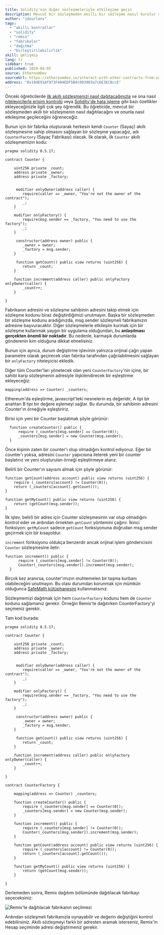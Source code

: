 ```yaml
---
title: Solidity'nin diğer sözleşmeleriyle etkileşime geçin
description: Mevcut bir sözleşmeden akıllı bir sözleşme nasıl kurulur ve onunla nasıl etkileşim kurulur
author: "jdourlens"
tags:
  - "akıllı kontratlar"
  - "solidity"
  - "remix"
  - "fabrikalar"
  - "dağıtma"
  - "birleştirilebilirlik"
skill: gelişmiş
lang: tr
sidebar: true
published: 2020-04-05
source: EthereumDev
sourceUrl: https://ethereumdev.io/interact-with-other-contracts-from-solidity/
address: "0x19dE91Af973F404EDF5B4c093983a7c6E3EC8ccE"
---
```


Önceki öğreticilerde [ilk akıllı sözleşmenizi nasıl dağıtacağınızla](/developers/tutorials/deploying-your-first-smart-contract/) ve ona nasıl [niteleyicilerle erişim kontrolü](https://ethereumdev.io/organize-your-code-and-control-access-to-your-smart-contract-with-modifiers/) veya [Solidity'de hata işleme](https://ethereumdev.io/handle-errors-in-solidity-with-require-and-revert/) gibi bazı özellikler ekleyeceğinizle ilgili çok şey öğrendik. Bu öğreticide, mevcut bir sözleşmeden akıllı bir sözleşmenin nasıl dağıtılacağını ve onunla nasıl etkileşime geçileceğini öğreneceğiz.

Bunun için bir fabrika oluşturarak herkesin kendi `Counter` (Sayaç) akıllı sözleşmesine sahip olmasını sağlayan bir sözleşme yapacağız, adı `CounterFactory` (Sayaç Fabrikası) olacak. İlk olarak, ilk `Counter` akıllı sözleşmemizin kodu:

```solidity
pragma solidity 0.5.17;

contract Counter {

    uint256 private _count;
    address private _owner;
    address private _factory;


     modifier onlyOwner(address caller) {
        require(caller == _owner, "You're not the owner of the contract");
        _;
    }

    modifier onlyFactory() {
        require(msg.sender == _factory, "You need to use the factory");
        _;
    }

     constructor(address owner) public {
        _owner = owner;
        _factory = msg.sender;
    }

     function getCount() public view returns (uint256) {
        return _count;
    }

    function increment(address caller) public onlyFactory onlyOwner(caller) {
        _count++;
    }

}
```

Fabrikanın adresini ve sözleşme sahibinin adresini takip etmek için sözleşme kodunu biraz değiştirdiğimizi unutmayın. Başka bir sözleşmeden bir sözleşme kodunu aradığınızda, msg.sender sözleşmeli fabrikamızın adresine başvuracaktır. Diğer sözleşmelerle etkileşim kurmak için bir sözleşme kullanmak yaygın bir uygulama olduğundan, bu **anlaşılması gerçekten önemli bir noktadır**. Bu nedenle, karmaşık durumlarda gönderenin kim olduğuna dikkat etmelisiniz.

Bunun için ayrıca, durum değiştirme işlevinin yalnızca orijinal çağrı yapan parametre olarak geçirecek olan fabrika tarafından çağrılabilmesini sağlayan bir `onlyFactory` niteleyicisi ekledik.

Diğer tüm Counter'ları yönetecek olan yeni `CounterFactory`'nin içine, bir sahibi karşı sözleşmenin adresiyle ilişkilendirecek bir eşleştirme ekleyeceğiz:

```solidity
mapping(address => Counter) _counters;
```

Ethereum'da eşleştirme, javascript'teki nesnelerin eş değeridir, A tipi bir anahtarı B tipi bir değere eşlemeyi sağlar. Bu durumda, bir sahibinin adresini Counter'ın örneğiyle eşleştiririz.

Birisi için yeni bir Counter başlatmak şöyle görünür:

```solidity
  function createCounter() public {
      require (_counters[msg.sender] == Counter(0));
      _counters[msg.sender] = new Counter(msg.sender);
  }
```

Önce kişinin zaten bir counter'ı olup olmadığını kontrol ediyoruz. Eğer bir counter'ı yoksa, adresini `Counter` yapıcısına ileterek yeni bir counter başlatırız ve yeni oluşturulan örneği eşleştirmeye atarız.

Belirli bir Counter'ın sayısını almak için şöyle görünür:

```solidity
function getCount(address account) public view returns (uint256) {
    require (_counters[account] != Counter(0));
    return (_counters[account].getCount());
}

function getMyCount() public view returns (uint256) {
    return (getCount(msg.sender));
}
```

İlk işlev, belirli bir adres için Counter sözleşmesinin var olup olmadığını kontrol eder ve ardından örnekten `getCount` yöntemini çağırır. İkinci fonksiyon: `getMyCount` sadece `getCount` fonksiyonuna doğrudan msg.sender geçirmek için bir kısayoldur.

`increment` fonksiyonu oldukça benzerdir ancak orijinal işlem göndericisini `Counter` sözleşmesine iletir:

```solidity
function increment() public {
      require (_counters[msg.sender] != Counter(0));
      Counter(_counters[msg.sender]).increment(msg.sender);
  }
```

Birçok kez aranırsa, counter'ımızın muhtemelen bir taşma kurbanı olabileceğini unutmayın. Bu olası durumdan korunmak için mümkün olduğunca [SafeMath kütüphanesini](https://ethereumdev.io/using-safe-math-library-to-prevent-from-overflows/) kullanmalısınız.

Sözleşmemizi dağıtmak için hem `CounterFactory` kodunu hem de `Counter` kodunu sağlamanız gerekir. Örneğin Remix'te dağıtırken CounterFactory'yi seçmeniz gerekir.

Tam kod burada:

```solidity
pragma solidity 0.5.17;

contract Counter {

    uint256 private _count;
    address private _owner;
    address private _factory;


     modifier onlyOwner(address caller) {
        require(caller == _owner, "You're not the owner of the contract");
        _;
    }

    modifier onlyFactory() {
        require(msg.sender == _factory, "You need to use the factory");
        _;
    }

     constructor(address owner) public {
        _owner = owner;
        _factory = msg.sender;
    }

     function getCount() public view returns (uint256) {
        return _count;
    }

    function increment(address caller) public onlyFactory onlyOwner(caller) {
        _count++;
    }

}

contract CounterFactory {

    mapping(address => Counter) _counters;

    function createCounter() public {
        require (_counters[msg.sender] == Counter(0));
        _counters[msg.sender] = new Counter(msg.sender);
    }

    function increment() public {
        require (_counters[msg.sender] != Counter(0));
        Counter(_counters[msg.sender]).increment(msg.sender);
    }

    function getCount(address account) public view returns (uint256) {
        require (_counters[account] != Counter(0));
        return (_counters[account].getCount());
    }

    function getMyCount() public view returns (uint256) {
        return (getCount(msg.sender));
    }

}
```

Derlemeden sonra, Remix dağıtımı bölümünde dağıtılacak fabrikayı seçeceksiniz:

![Remix'te dağıtılacak fabrikanın seçilmesi](./counterfactory-deploy.png)

Ardından sözleşmeli fabrikanızla oynayabilir ve değerin değiştiğini kontrol edebilirsiniz. Akıllı sözleşmeyi farklı bir adresten aramak isterseniz, Remix'in Hesap seçiminde adresi değiştirmeniz gerekir.
